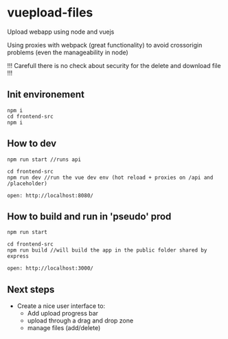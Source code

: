 # vuepload-files
Upload webapp using node and vuejs

Using proxies with webpack (great functionality) to avoid crossorigin problems (even the manageability in node)

!!! Carefull there is no check about security for the delete and download file !!!

## Init environement
```
npm i
cd frontend-src
npm i
```

## How to dev
```
npm run start //runs api

cd frontend-src
npm run dev //run the vue dev env (hot reload + proxies on /api and /placeholder)

open: http://localhost:8080/
```

## How to build and run in 'pseudo' prod
```
npm run start

cd frontend-src
npm run build //will build the app in the public folder shared by express

open: http://localhost:3000/
```

## Next steps

- Create a nice user interface to:
  - Add upload progress bar
  - upload through a drag and drop zone
  - manage files (add/delete)
